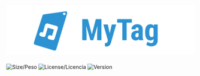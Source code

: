 # ![MyTag](https://raw.githubusercontent.com/PasteLuengas/MyTag/main/images/logo.png)
![Size/Peso](https://img.shields.io/github/repo-size/PasteLuengas/MyTag)
![License/Licencia](https://img.shields.io/github/license/PasteLuengas/MyTag)
![Version](https://img.shields.io/badge/Version-0.5-red)

